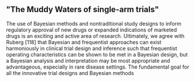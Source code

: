 ## "The Muddy Waters of single-arm trials"

The use of Bayesian methods and nontraditional study designs to inform regulatory approval of new drugs or expanded indications of marketed drugs is an exciting and active area of research. Ultimately, we agree with Ruberg [118] that Bayesian and frequentist approaches can exist harmoniously in clinical trial design and inference such that frequentist operating characteristics can be shown to be met in a Bayesian design, but a Bayesian analysis and interpretation may be most appropriate and advantageous, especially in rare disease settings. The fundamental goal for all the innovative trial designs and Bayesian methods
